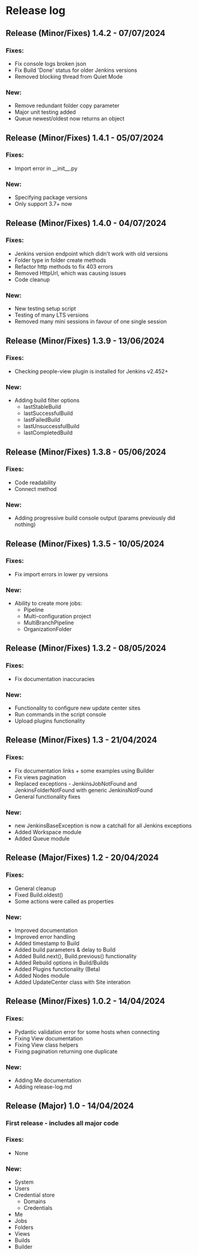 # Release log

## Release (Minor/Fixes) 1.4.2 - 07/07/2024
### Fixes:
- Fix console logs broken json
- Fix Build 'Done' status for older Jenkins versions
- Removed blocking thread from Quiet Mode

### New:
- Remove redundant folder copy parameter
- Major unit testing added
- Queue newest/oldest now returns an object

###

## Release (Minor/Fixes) 1.4.1 - 05/07/2024
### Fixes:
- Import error in \_\_init\_\_.py

### New:
- Specifying package versions
- Only support 3.7+ now

###

## Release (Minor/Fixes) 1.4.0 - 04/07/2024
### Fixes:
- Jenkins version endpoint which didn't work with old versions
- Folder type in folder create methods
- Refactor http methods to fix 403 errors
- Removed HttpUrl, which was causing issues
- Code cleanup

### New:
- New testing setup script
- Testing of many LTS versions
- Removed many mini sessions in favour of one single session

###

## Release (Minor/Fixes) 1.3.9 - 13/06/2024
### Fixes:
- Checking people-view plugin is installed for Jenkins v2.452+

### New:
- Adding build filter options
  - lastStableBuild
  - lastSuccessfulBuild
  - lastFailedBuild
  - lastUnsuccessfulBuild
  - lastCompletedBuild

###

## Release (Minor/Fixes) 1.3.8 - 05/06/2024
### Fixes:
- Code readability
- Connect method

### New:
- Adding progressive build console output (params previously did nothing)

###

## Release (Minor/Fixes) 1.3.5 - 10/05/2024
### Fixes:
- Fix import errors in lower py versions

### New:
- Ability to create more jobs:
  - Pipeline
  - Multi-configuration project
  - MultiBranchPipeline
  - OrganizationFolder

###

## Release (Minor/Fixes) 1.3.2 - 08/05/2024
### Fixes:
- Fix documentation inaccuracies

### New:
- Functionality to configure new update center sites
- Run commands in the script console
- Upload plugins functionality

###

## Release (Minor/Fixes) 1.3 - 21/04/2024
### Fixes:
- Fix documentation links + some examples using Builder
- Fix views pagination
- Replaced exceptions - JenkinsJobNotFound and JenkinsFolderNotFound with generic JenkinsNotFound
- General functionality fixes

### New:
- new JenkinsBaseException is now a catchall for all Jenkins exceptions
- Added Workspace module
- Added Queue module


## Release (Major/Fixes) 1.2 - 20/04/2024
### Fixes:
- General cleanup
- Fixed Build.oldest()
- Some actions were called as properties

### New:
- Improved documentation
- Improved error handling
- Added timestamp to Build
- Added build parameters & delay to Build
- Added Build.next(), Build.previous() functionality
- Added Rebuild options in Build/Builds
- Added Plugins functionality (Beta)
- Added Nodes module
- Added UpdateCenter class with Site interation

## Release (Minor/Fixes) 1.0.2 - 14/04/2024
### Fixes:
- Pydantic validation error for some hosts when connecting
- Fixing View documentation
- Fixing View class helpers
- Fixing pagination returning one duplicate

### New:
- Adding Me documentation
- Adding release-log.md

###

## Release (Major) 1.0 - 14/04/2024
### First release - includes all major code

### Fixes:
- None

### New:
- System
- Users
- Credential store
  - Domains
  - Credentials
- Me
- Jobs
- Folders
- Views
- Builds
- Builder
